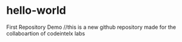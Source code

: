 # hello-world
First Repository Demo
//this is a new github repository made for the collaboartion of codeintelx labs 
